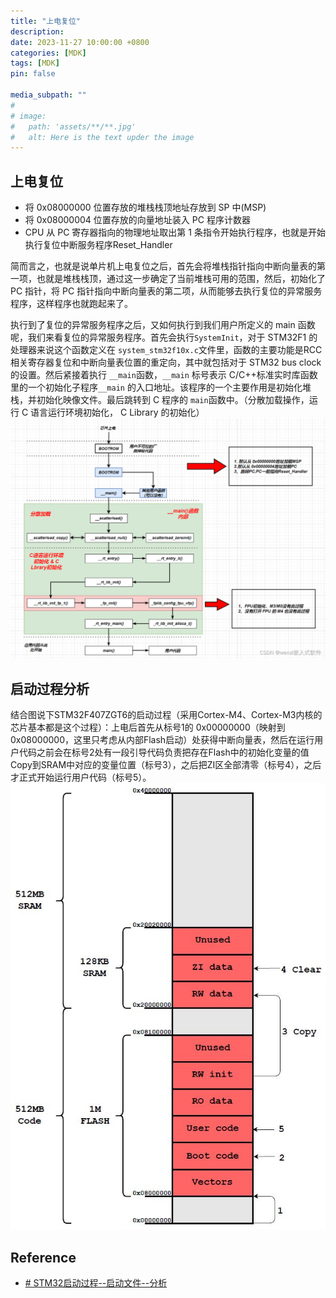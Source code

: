 ```yaml
---
title: "上电复位"
description: 
date: 2023-11-27 10:00:00 +0800
categories: [MDK]
tags: [MDK]
pin: false

media_subpath: ""
#
# image:
#   path: 'assets/**/**.jpg'
#   alt: Here is the text upder the image
---
```


## 上电复位
- 将 0x08000000 位置存放的堆栈栈顶地址存放到 SP 中(MSP)
- 将 0x08000004 位置存放的向量地址装入 PC 程序计数器
- CPU 从 PC 寄存器指向的物理地址取出第 1 条指令开始执行程序，也就是开始执行复位中断服务程序Reset_Handler

简而言之，也就是说单片机上电复位之后，首先会将堆栈指针指向中断向量表的第一项，也就是堆栈栈顶，通过这一步确定了当前堆栈可用的范围，然后，初始化了 PC 指针，将 PC 指针指向中断向量表的第二项，从而能够去执行复位的异常服务程序，这样程序也就跑起来了。

执行到了复位的异常服务程序之后，又如何执行到我们用户所定义的 main 函数呢，我们来看复位的异常服务程序。首先会执行`SystemInit`，对于 STM32F1 的处理器来说这个函数定义在 `system_stm32f10x.c`文件里，函数的主要功能是RCC 相关寄存器复位和中断向量表位置的重定向，其中就包括对于 STM32 bus clock 的设置。然后紧接着执行 `__main`函数，`__main` 标号表示 C/C++标准实时库函数里的一个初始化子程序`__main` 的入口地址。该程序的一个主要作用是初始化堆栈，并初始化映像文件。最后跳转到 C 程序的 `main`函数中。（分散加载操作，运行 C 语言运行环境初始化， C Library 的初始化）  
![输入图片说明](/imgs/mdk-reset/2023-11-27/VrXPNwHm8dm7QycM.png)

## 启动过程分析
结合图说下STM32F407ZGT6的启动过程（采用Cortex-M4、Cortex-M3内核的芯片基本都是这个过程）：上电后首先从标号1的 0x00000000（映射到0x08000000，这里只考虑从内部Flash启动）处获得中断向量表，然后在运行用户代码之前会在标号2处有一段引导代码负责把存在Flash中的初始化变量的值Copy到SRAM中对应的变量位置（标号3），之后把ZI区全部清零（标号4），之后才正式开始运行用户代码（标号5）。  
![输入图片说明](/imgs/mdk-reset/2023-11-28/t1iU0NqeHOww8MNs.png)

## Reference
- [# STM32启动过程--启动文件--分析](https://www.cnblogs.com/amanlikethis/p/3719529.html)
